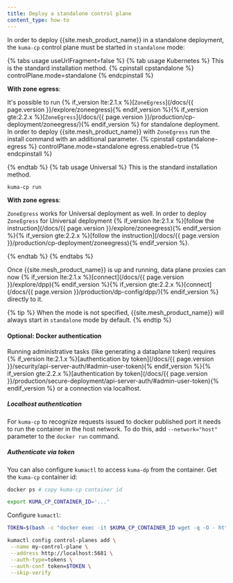 ```yaml
---
title: Deploy a standalone control plane
content_type: how-to
---
```


In order to deploy {{site.mesh_product_name}} in a standalone deployment, the `kuma-cp` control plane must be started in `standalone` mode:

{% tabs usage useUrlFragment=false %}
{% tab usage Kubernetes %}
This is the standard installation method. 
{% cpinstall cpstandalone %}
controlPlane.mode=standalone
{% endcpinstall %}

**With zone egress**:

It's possible to run {% if_version lte:2.1.x %}[`ZoneEgress`](/docs/{{ page.version }}/explore/zoneegress){% endif_version %}{% if_version gte:2.2.x %}[`ZoneEgress`](/docs/{{ page.version }}/production/cp-deployment/zoneegress/){% endif_version %} for standalone deployment. In order to deploy {{site.mesh_product_name}} with `ZoneEgress` run the install command with an additional parameter.
{% cpinstall cpstandalone-egress %}
controlPlane.mode=standalone
egress.enabled=true
{% endcpinstall %}

{% endtab %}
{% tab usage Universal %}
This is the standard installation method. 
```sh
kuma-cp run
```

**With zone egress**:

`ZoneEgress` works for Universal deployment as well. In order to deploy `ZoneEgress` for Universal deployment {% if_version lte:2.1.x %}[follow the instruction](/docs/{{ page.version }}/explore/zoneegress){% endif_version %}{% if_version gte:2.2.x %}[follow the instruction](/docs/{{ page.version }}/production/cp-deployment/zoneegress){% endif_version %}.

{% endtab %}
{% endtabs %}

Once {{site.mesh_product_name}} is up and running, data plane proxies can now {% if_version lte:2.1.x %}[connect](/docs/{{ page.version }}/explore/dpp){% endif_version %}{% if_version gte:2.2.x %}[connect](/docs/{{ page.version }}/production/dp-config/dpp/){% endif_version %} directly to it.

{% tip %}
When the mode is not specified, {{site.mesh_product_name}} will always start in `standalone` mode by default.
{% endtip %}

#### Optional: Docker authentication

Running administrative tasks (like generating a dataplane token) requires {% if_version lte:2.1.x %}[authentication by token](/docs/{{ page.version }}/security/api-server-auth/#admin-user-token){% endif_version %}{% if_version gte:2.2.x %}[authentication by token](/docs/{{ page.version }}/production/secure-deployment/api-server-auth/#admin-user-token){% endif_version %} or a connection via localhost.

##### Localhost authentication

For `kuma-cp` to recognize requests issued to docker published port it needs to run the container in the host network.
To do this, add `--network="host"` parameter to the `docker run` command.

##### Authenticate via token

You can also configure `kumactl` to access `kuma-dp` from the container.
Get the `kuma-cp` container id:

```sh
docker ps # copy kuma-cp container id

export KUMA_CP_CONTAINER_ID='...'
```

Configure `kumactl`:

```sh
TOKEN=$(bash -c "docker exec -it $KUMA_CP_CONTAINER_ID wget -q -O - http://localhost:5681/global-secrets/admin-user-token" | jq -r .data | base64 -d)

kumactl config control-planes add \
 --name my-control-plane \
 --address http://localhost:5681 \
 --auth-type=tokens \
 --auth-conf token=$TOKEN \
 --skip-verify
```
